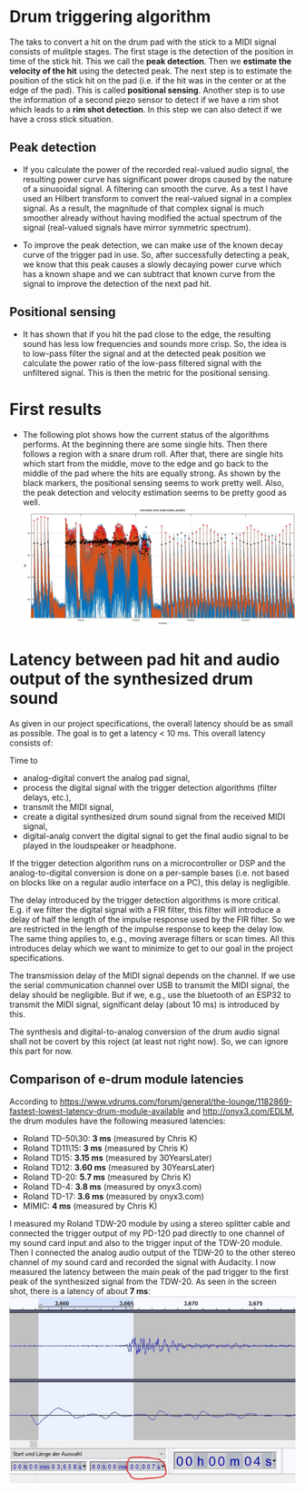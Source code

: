 # Drum triggering algorithm

The taks to convert a hit on the drum pad with the stick to a MIDI signal consists of mulitple stages.
The first stage is the detection of the position in time of the stick hit. This we call the
__peak detection__. Then we __estimate the velocity of the hit__ using the detected peak. The next
step is to estimate the position of the stick hit on the pad (i.e. if the hit was in the center or
at the edge of the pad). This is called __positional sensing__. Another step is to use the information
of a second piezo sensor to detect if we have a rim shot which leads to a __rim shot detection__. In
this step we can also detect if we have a cross stick situation.

## Peak detection

- If you calculate the power of the recorded real-valued audio signal, the resulting power curve has
  significant power drops caused by the nature of a sinusoidal signal. A filtering can smooth the
  curve. As a test I have used an Hilbert transform to convert the real-valued signal in a complex
  signal. As a result, the magnitude of that complex signal is much smoother already without having
  modified the actual spectrum of the signal (real-valued signals have mirror symmetric spectrum).

- To improve the peak detection, we can make use of the known decay curve of the trigger pad in use.
  So, after successfully detecting a peak, we know that this peak causes a slowly decaying power
  curve which has a known shape and we can subtract that known curve from the signal to improve the
  detection of the next pad hit.


## Positional sensing

- It has shown that if you hit the pad close to the edge, the resulting sound has less low frequencies
  and sounds more crisp. So, the idea is to low-pass filter the signal and at the detected peak position we
  calculate the power ratio of the low-pass filtered signal with the unfiltered signal. This is then
  the metric for the positional sensing.


# First results

- The following plot shows how the current status of the algorithms performs. At the beginning there are
  some single hits. Then there follows a region with a snare drum roll. After that, there are single hits
  which start from the middle, move to the edge and go back to the middle of the pad where the hits are
  equally strong. As shown by the black markers, the positional sensing seems to work pretty well. Also,
  the peak detection and velocity estimation seems to be pretty good as well.
  ![First results plot](images/first_results.jpg)


# Latency between pad hit and audio output of the synthesized drum sound

As given in our project specifications, the overall latency should be as small as possible.
The goal is to get a latency < 10 ms. This overall latency consists of:

Time to

- analog-digital convert the analog pad signal,
- process the digital signal with the trigger detection algorithms (filter delays, etc.),
- transmit the MIDI signal,
- create a digital synthesized drum sound signal from the received MIDI signal,
- digital-analg convert the digital signal to get the final audio signal to be played in the loudspeaker or headphone.

If the trigger detection algorithm runs on a microcontroller or DSP and the analog-to-digital conversion
is done on a per-sample bases (i.e. not based on blocks like on a regular audio interface on a PC), this
delay is negligible.

The delay introduced by the trigger detection algorithms is more critical. E.g. if we filter the digital
signal with a FIR filter, this filter will introduce a delay of half the length of the impulse response
used by the FIR filter. So we are restricted in the length of the impulse response to keep the delay low.
The same thing applies to, e.g., moving average filters or scan times. All this introduces delay which we
want to minimize to get to our goal in the project specifications.

The transmission delay of the MIDI signal depends on the channel. If we use the serial communication channel
over USB to transmit the MIDI signal, the delay should be negligible. But if we, e.g., use the bluetooth
of an ESP32 to transmit the MIDI signal, significant delay (about 10 ms) is introduced by this.

The synthesis and digital-to-analog conversion of the drum audio signal shall not be covert by this
 roject (at least not right now). So, we can ignore this part for now.


## Comparison of e-drum module latencies

According to https://www.vdrums.com/forum/general/the-lounge/1182869-fastest-lowest-latency-drum-module-available and http://onyx3.com/EDLM, the drum modules have the following measured latencies:

- Roland TD-50\30: **3 ms**    (measured by Chris K)
- Roland TD11\15:  **3 ms**    (measured by Chris K)
- Roland TD15:     **3.15 ms** (measured by 30YearsLater)
- Roland TD12:     **3.60 ms** (measured by 30YearsLater)
- Roland TD-20:    **5.7 ms**  (measured by Chris K)
- Roland TD-4:     **3.8 ms**  (measured by onyx3.com)
- Roland TD-17:    **3.6 ms**  (measured by onyx3.com)
- MIMIC:           **4 ms**    (measured by Chris K)

I measured my Roland TDW-20 module by using a stereo splitter cable and connected the trigger output
of my PD-120 pad directly to one channel of my sound card input and also to the trigger input of the
TDW-20 module. Then I connected the analog audio output of the TDW-20 to the other stereo channel of
my sound card and recorded the signal with Audacity. I now measured the latency between the main
peak of the pad trigger to the first peak of the synthesized signal from the TDW-20. As seen in the
screen shot, there is a latency of about **7 ms**:
![Roland TDW-20 drum module measured latency](images/roland_td20_latency.jpg)


